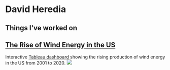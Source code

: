 # David Heredia
## Things I've worked on

## [The Rise of Wind Energy in the US](https://github.com/david-heredia/portfolio-projects/tree/main/us-wind)
Interactive [Tableau dashboard](https://public.tableau.com/views/USWindProduction/USWindEnergy?:language=en-US&:display_count=n&:origin=viz_share_link) showing the rising production of wind energy in the US from 2001 to 2020.
![](portfolio-projects/tree/main/us-wind/us-wind-energy.png)
